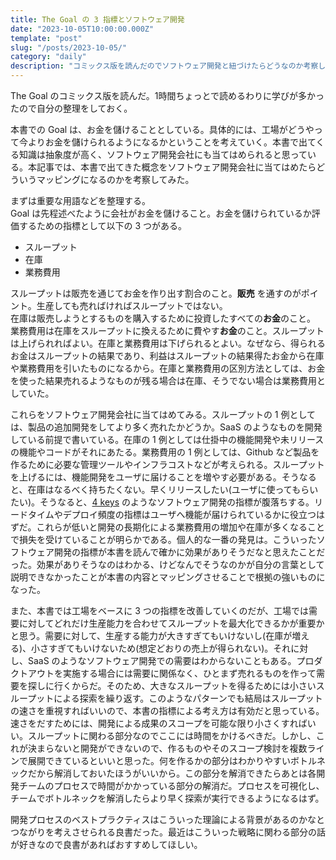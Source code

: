 ```yaml
---
title: The Goal の 3 指標とソフトウェア開発
date: "2023-10-05T10:00:00.000Z"
template: "post"
slug: "/posts/2023-10-05/"
category: "daily"
description: "コミックス版を読んだのでソフトウェア開発と紐づけたらどうなのか考察した"
---
```


The Goal のコミックス版を読んだ。1時間ちょっとで読めるわりに学びが多かったので自分の整理をしておく。  

本書での Goal は、お金を儲けることとしている。具体的には、工場がどうやって今よりお金を儲けられるようになるかということを考えていく。本書で出てくる知識は抽象度が高く、ソフトウェア開発会社にも当てはめられると思っている。本記事では、本書で出てきた概念をソフトウェア開発会社に当てはめたらどういうマッピングになるのかを考察してみた。  

まずは重要な用語などを整理する。  
Goal は先程述べたように会社がお金を儲けること。お金を儲けられているか評価するための指標として以下の 3 つがある。  

- スループット
- 在庫
- 業務費用

スループットは販売を通じてお金を作り出す割合のこと。**販売** を通すのがポイント。生産しても売ればければスループットではない。  
在庫は販売しようとするものを購入するために投資したすべての**お金**のこと。  
業務費用は在庫をスループットに換えるために費やす**お金**のこと。スループットは上げられればよい。在庫と業務費用は下げられるとよい。なぜなら、得られるお金はスループットの結果であり、利益はスループットの結果得たお金から在庫や業務費用を引いたものになるから。在庫と業務費用の区別方法としては、お金を使った結果売れるようなものが残る場合は在庫、そうでない場合は業務費用としていた。


これらをソフトウェア開発会社に当てはめてみる。スループットの 1 例としては、製品の追加開発をしてより多く売れたかどうか。SaaS のようなものを開発している前提で書いている。在庫の 1 例としては仕掛中の機能開発や未リリースの機能やコードがそれにあたる。業務費用の 1 例としては、Github など製品を作るために必要な管理ツールやインフラコストなどが考えられる。スループットを上げるには、機能開発をユーザに届けることを増やす必要がある。そうなると、在庫はなるべく持ちたくない。早くリリースしたい(ユーザに使ってもらいたい)。そうなると、[4 keys](https://cloud.google.com/blog/ja/products/gcp/using-the-four-keys-to-measure-your-devops-performance) のようなソフトウェア開発の指標が腹落ちする。リードタイムやデプロイ頻度の指標はユーザへ機能が届けられているかに役立つはずだ。これらが低いと開発の長期化による業務費用の増加や在庫が多くなることで損失を受けていることが明らかである。個人的な一番の発見は。こういったソフトウェア開発の指標が本書を読んで確かに効果がありそうだなと思えたことだった。効果がありそうなのはわかる、けどなんでそうなのかが自分の言葉として説明できなかったことが本書の内容とマッピングさせることで根拠の強いものになった。  

また、本書では工場をベースに 3 つの指標を改善していくのだが、工場では需要に対してどれだけ生産能力を合わせてスループットを最大化できるかが重要かと思う。需要に対して、生産する能力が大きすぎてもいけないし(在庫が増える)、小さすぎてもいけないため(想定どおりの売上が得られない)。それに対し、SaaS のようなソフトウェア開発での需要はわからないこともある。プロダクトアウトを実施する場合には需要に関係なく、ひとまず売れるものを作って需要を探しに行くからだ。そのため、大きなスループットを得るためには小さいスループットによる探索を繰り返す。このようなパターンでも結局はスループットの速さを重視すればいいので、本書の指標による考え方は有効だと思っている。速さをだすためには、開発による成果のスコープを可能な限り小さくすればいい。スループットに関わる部分なのでここには時間をかけるべきだ。しかし、これが決まらないと開発ができないので、作るものやそのスコープ検討を複数ラインで展開できているといいと思った。何を作るかの部分はわかりやすいボトルネックだから解消しておいたほうがいいから。この部分を解消できたらあとは各開発チームのプロセスで時間がかかっている部分の解消だ。プロセスを可視化し、チームでボトルネックを解消したらより早く探索が実行できるようになるはず。  

開発プロセスのベストプラクティスはこういった理論による背景があるのかなとつながりを考えさせられる良書だった。最近はこういった戦略に関わる部分の話が好きなので良書があればおすすめしてほしい。